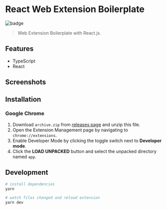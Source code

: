 # React Web Extension Boilerplate

![badge](https://github.com/fiahfy/react-web-extension-boilerplate/workflows/Web%20Extension%20CI/badge.svg)

> Web Extension Boilerplate with React.js.

## Features

- TypeScript
- React

## Screenshots

<!-- ![screenshot](.github/img/screenshot.png) -->

## Installation

### Google Chrome

1. Download `archive.zip` from [releases page](https://github.com/fiahfy/react-web-extension-boilerplate/releases) and unzip this file.
2. Open the Extension Management page by navigating to `chrome://extensions`.
3. Enable Developer Mode by clicking the toggle switch next to **Developer mode**.
4. Click the **LOAD UNPACKED** button and select the unpacked directory named `app`.

## Development

```bash
# install dependencies
yarn

# watch files changed and reload extension
yarn dev
```
